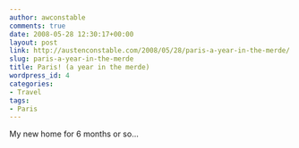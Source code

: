 ```yaml
---
author: awconstable
comments: true
date: 2008-05-28 12:30:17+00:00
layout: post
link: http://austenconstable.com/2008/05/28/paris-a-year-in-the-merde/
slug: paris-a-year-in-the-merde
title: Paris! (a year in the merde)
wordpress_id: 4
categories:
- Travel
tags:
- Paris
---
```


My new home for 6 months or so...
